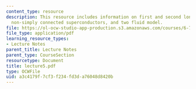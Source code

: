 ```yaml
---
content_type: resource
description: This resource includes information on first and second london equations,
  non-simply connected superconductors, and two fluid model.
file: https://ol-ocw-studio-app-production.s3.amazonaws.com/courses/6-763-applied-superconductivity-fall-2005/a3c4179f7cf3f234fd3da76048d8420b_lecture5.pdf
file_type: application/pdf
learning_resource_types:
- Lecture Notes
parent_title: Lecture Notes
parent_type: CourseSection
resourcetype: Document
title: lecture5.pdf
type: OCWFile
uid: a3c4179f-7cf3-f234-fd3d-a76048d8420b
---
```

